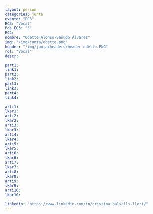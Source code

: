 ```yaml
---
layout: person
categories: junta
evento: "EC3"
EC3: "Vocal"
Pos_EC3: "5"
EC4: 
nombre: "Odette Alonso-Sañudo Álvarez"
img: "/img/junta/odette.png"
header: "/img/junta/headers/header-odette.PNG"
rol: "Vocal"
descr:

part1: 
link1: 
part2: 
link2: 
part3:
link3:
part4:
link4:

arti1:
lkar1: 
arti2:
lkar2:
arti3:
lkar3:
arti4:
lkar4:
arti5:
lkar5: 
arti6:
lkar6:
arti7:
lkar7: 
arti8:
lkar8:
arti9:
lkar9:
arti10:
lkar10:

linkedin: "https://www.linkedin.com/in/cristina-balsells-llort/"
---
```


